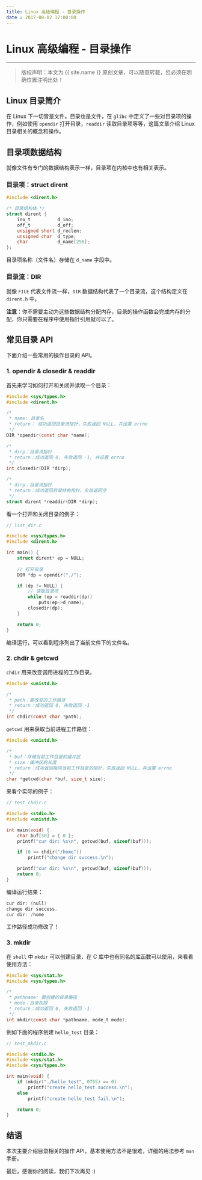 ```yaml
---
title: Linux 高级编程 - 目录操作
date : 2017-08-02 17:00:00
---
```


# Linux 高级编程 - 目录操作
***
> 版权声明：本文为 {{ site.name }} 原创文章，可以随意转载，但必须在明确位置注明出处！ 

## Linux 目录简介
在 Linux 下一切皆是文件。目录也是文件，在 `glibc` 中定义了一些对目录项的操作，例如使用 `opendir` 打开目录，`readdir` 读取目录项等等，这篇文章介绍 Linux 目录相关的概念和操作。

## 目录项数据结构

就像文件有专门的数据结构表示一样，目录项在内核中也有相关表示。

### 目录项：struct dirent

```c
#include <dirent.h>

/* 目录结构体 */
struct dirent {
	ino_t          d_ino;       
	off_t          d_off;       
	unsigned short d_reclen;    
	unsigned char  d_type;      
	char           d_name[256];
};
```
目录项名称（文件名）存储在 `d_name` 字段中。

### 目录流：DIR
就像 `FILE` 代表文件流一样，`DIR` 数据结构代表了一个目录流，这个结构定义在 `dirent.h` 中。

**注意**：你不需要主动为这些数据结构分配内存，目录的操作函数会完成内存的分配，你只需要在程序中使用指针引用就可以了。


## 常见目录 API
下面介绍一些常用的操作目录的 API。

### 1. opendir & closedir & readdir
首先来学习如何打开和关闭并读取一个目录：
```c
#include <sys/types.h>
#include <dirent.h>

/*
 * name: 目录名
 * return： 成功返回目录流指针，失败返回 NULL，并设置 errno
 */
DIR *opendir(const char *name);

/*
 * dirp：目录流指针
 * return：成功返回 0, 失败返回 -1, 并设置 errno
 */
int closedir(DIR *dirp);

/*
 * dirp：目录流指针
 * return：成功返回目录结构指针，失败返回空
 */
struct dirent *readdir(DIR *dirp);
```

看一个打开和关闭目录的例子：
```c
// list_dir.c

#include <sys/types.h>
#include <dirent.h>

int main() {
	struct dirent* ep = NULL;
	
	// 打开目录
	DIR *dp = opendir("./");

	if (dp != NULL) {
		// 读取目录项
		while (ep = readdir(dp))
			puts(ep->d_name);
		closedir(dp);
	}

	return 0;
}
```
编译运行，可以看到程序列出了当前文件下的文件名。


### 2. chdir & getcwd
`chdir` 用来改变调用进程的工作目录。
```c
#include <unistd.h>

/*
 * path：要改变的工作路径
 * return：成功返回 0, 失败返回 -1
 */
int chdir(const char *path);
```

`getcwd` 用来获取当前进程工作路径：

```c
#include <unistd.h>

/*
 * buf：存储当前工作目录的缓冲区
 * size：缓冲区的长度
 * return：成功返回指向当前工作目录的指针，失败返回 NULL，并设置 errno
 */
char *getcwd(char *buf, size_t size);
```

来看个实际的例子：
```c
// test_chdir.c

#include <stdio.h>
#include <unistd.h>

int main(void) {
	char buf[50] = { 0 };
	printf("cur dir: %s\n", getcwd(buf, sizeof(buf)));

	if (0 == chdir("/home"))
		printf("change dir success.\n");

	printf("cur dir: %s\n", getcwd(buf, sizeof(buf)));
	return 0;
}
```
编译运行结果：
```c
cur dir: (null)
change dir success.
cur dir: /home
```
工作路径成功修改了！


### 3. mkdir
在 `shell` 中 `mkdir` 可以创建目录，在 C 库中也有同名的库函数可以使用，来看看使用方法：
```c
#include <sys/stat.h>
#include <sys/types.h>

/*
 * pathname: 要创建的目录路径
 * mode：目录权限
 * return：成功返回 0, 失败返回 -1
 */
int mkdir(const char *pathname, mode_t mode);
```

例如下面的程序创建 `hello_test` 目录：
```c
// test_mkdir.c

#include <stdio.h>
#include <sys/stat.h>
#include <sys/types.h>

int main(void) {
	if (mkdir("./hello_test", 0755) == 0) 
		printf("create hello_test success.\n");
	else
		printf("create hello_test fail.\n");

	return 0;
}
```

## 结语
本次主要介绍目录相关的操作 API，基本使用方法不是很难，详细的用法参考 `man` 手册。

最后，感谢你的阅读，我们下次再见 :)




